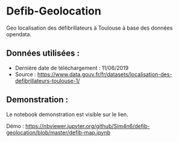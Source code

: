 # Defib-Geolocation 

Geo localisation des défibrillateurs à Toulouse à base des données opendata.

## Données utilisées :
 
 - Dernière date de téléchargement : 11/06/2019 
 - Source : https://www.data.gouv.fr/fr/datasets/localisation-des-defibrillateurs-toulouse-1/
 
## Demonstration :

Le notebook demonstration est visible sur le lien.

Démo : https://nbviewer.jupyter.org/github/Sim4n6/defib-geolocation/blob/master/defib-map.ipynb


